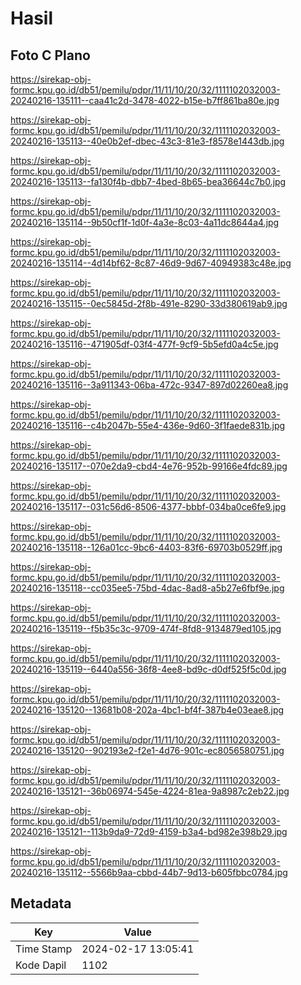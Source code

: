 # Hasil

## Foto C Plano

https://sirekap-obj-formc.kpu.go.id/db51/pemilu/pdpr/11/11/10/20/32/1111102032003-20240216-135111--caa41c2d-3478-4022-b15e-b7ff861ba80e.jpg

https://sirekap-obj-formc.kpu.go.id/db51/pemilu/pdpr/11/11/10/20/32/1111102032003-20240216-135113--40e0b2ef-dbec-43c3-81e3-f8578e1443db.jpg

https://sirekap-obj-formc.kpu.go.id/db51/pemilu/pdpr/11/11/10/20/32/1111102032003-20240216-135113--fa130f4b-dbb7-4bed-8b65-bea36644c7b0.jpg

https://sirekap-obj-formc.kpu.go.id/db51/pemilu/pdpr/11/11/10/20/32/1111102032003-20240216-135114--9b50cf1f-1d0f-4a3e-8c03-4a11dc8644a4.jpg

https://sirekap-obj-formc.kpu.go.id/db51/pemilu/pdpr/11/11/10/20/32/1111102032003-20240216-135114--4d14bf62-8c87-46d9-9d67-40949383c48e.jpg

https://sirekap-obj-formc.kpu.go.id/db51/pemilu/pdpr/11/11/10/20/32/1111102032003-20240216-135115--0ec5845d-2f8b-491e-8290-33d380619ab9.jpg

https://sirekap-obj-formc.kpu.go.id/db51/pemilu/pdpr/11/11/10/20/32/1111102032003-20240216-135116--471905df-03f4-477f-9cf9-5b5efd0a4c5e.jpg

https://sirekap-obj-formc.kpu.go.id/db51/pemilu/pdpr/11/11/10/20/32/1111102032003-20240216-135116--3a911343-06ba-472c-9347-897d02260ea8.jpg

https://sirekap-obj-formc.kpu.go.id/db51/pemilu/pdpr/11/11/10/20/32/1111102032003-20240216-135116--c4b2047b-55e4-436e-9d60-3f1faede831b.jpg

https://sirekap-obj-formc.kpu.go.id/db51/pemilu/pdpr/11/11/10/20/32/1111102032003-20240216-135117--070e2da9-cbd4-4e76-952b-99166e4fdc89.jpg

https://sirekap-obj-formc.kpu.go.id/db51/pemilu/pdpr/11/11/10/20/32/1111102032003-20240216-135117--031c56d6-8506-4377-bbbf-034ba0ce6fe9.jpg

https://sirekap-obj-formc.kpu.go.id/db51/pemilu/pdpr/11/11/10/20/32/1111102032003-20240216-135118--126a01cc-9bc6-4403-83f6-69703b0529ff.jpg

https://sirekap-obj-formc.kpu.go.id/db51/pemilu/pdpr/11/11/10/20/32/1111102032003-20240216-135118--cc035ee5-75bd-4dac-8ad8-a5b27e6fbf9e.jpg

https://sirekap-obj-formc.kpu.go.id/db51/pemilu/pdpr/11/11/10/20/32/1111102032003-20240216-135119--f5b35c3c-9709-474f-8fd8-9134879ed105.jpg

https://sirekap-obj-formc.kpu.go.id/db51/pemilu/pdpr/11/11/10/20/32/1111102032003-20240216-135119--6440a556-36f8-4ee8-bd9c-d0df525f5c0d.jpg

https://sirekap-obj-formc.kpu.go.id/db51/pemilu/pdpr/11/11/10/20/32/1111102032003-20240216-135120--13681b08-202a-4bc1-bf4f-387b4e03eae8.jpg

https://sirekap-obj-formc.kpu.go.id/db51/pemilu/pdpr/11/11/10/20/32/1111102032003-20240216-135120--902193e2-f2e1-4d76-901c-ec8056580751.jpg

https://sirekap-obj-formc.kpu.go.id/db51/pemilu/pdpr/11/11/10/20/32/1111102032003-20240216-135121--36b06974-545e-4224-81ea-9a8987c2eb22.jpg

https://sirekap-obj-formc.kpu.go.id/db51/pemilu/pdpr/11/11/10/20/32/1111102032003-20240216-135121--113b9da9-72d9-4159-b3a4-bd982e398b29.jpg

https://sirekap-obj-formc.kpu.go.id/db51/pemilu/pdpr/11/11/10/20/32/1111102032003-20240216-135112--5566b9aa-cbbd-44b7-9d13-b605fbbc0784.jpg


## Metadata

| Key        | Value               |
| ---------- | ------------------- |
| Time Stamp | 2024-02-17 13:05:41 |
| Kode Dapil | 1102                |



